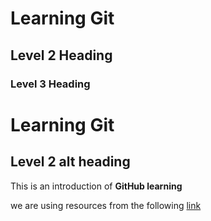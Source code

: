 # Learning Git

## Level 2 Heading 

### Level 3 Heading

Learning Git
============

Level 2 alt heading
----

This is an introduction of **GitHub learning**

we are using resources from the following [link](https://github.com/LandyMi2/LearningGit/edit/master/README.md)
